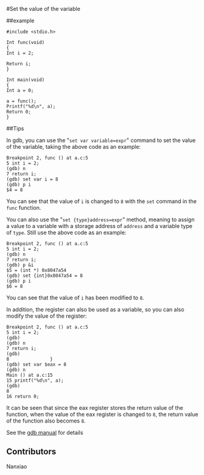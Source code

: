 #Set the value of the variable

##example

```
#include <stdio.h>

Int func(void)
{
Int i = 2;

Return i;
}

Int main(void)
{
Int a = 0;

a = func();
Printf("%d\n", a);
Return 0;
}
```

##Tips

In gdb, you can use the "`set var variable=expr`" command to set the value of the variable, taking the above code as an example:


```
Breakpoint 2, func () at a.c:5
5 int i = 2;
(gdb) n
7 return i;
(gdb) set var i = 8
(gdb) p i
$4 = 8
```

You can see that the value of `i` is changed to `8` with the `set` command in the `func` function.

You can also use the "`set {type}address=expr`" method, meaning to assign a value to a variable with a storage address of `address` and a variable type of `type`. Still use the above code as an example:

```
Breakpoint 2, func () at a.c:5
5 int i = 2;
(gdb) n
7 return i;
(gdb) p &i
$5 = (int *) 0x8047a54
(gdb) set {int}0x8047a54 = 8
(gdb) p i
$6 = 8
```

You can see that the value of `i` has been modified to `8`.

In addition, the register can also be used as a variable, so you can also modify the value of the register:

```
Breakpoint 2, func () at a.c:5
5 int i = 2;
(gdb)
(gdb) n
7 return i;
(gdb)
8               }
(gdb) set var $eax = 8
(gdb) n
Main () at a.c:15
15 printf("%d\n", a);
(gdb)
8
16 return 0;
```

It can be seen that since the eax register stores the return value of the function, when the value of the eax register is changed to `8`, the return value of the function also becomes `8`.

See the [gdb manual](https://sourceware.org/gdb/current/onlinedocs/gdb/Assignment.html#Assignment) for details

## Contributors

Nanxiao
